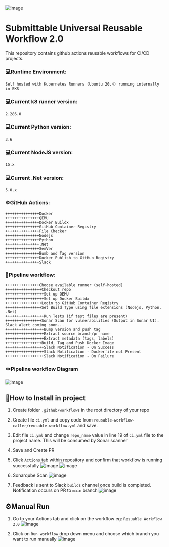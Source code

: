 ![image](https://www.libarts.colostate.edu/english/wp-content/uploads/sites/56/2019/10/Logo-Trans-Square-dc1c4a5d0772746ba773fd50374b673f.png)
# Submittable Universal Reusable Workflow 2.0

This repository contains github actions reusable workflows for CI/CD projects.

### 💻Runtime Environment: ### 
```Self hosted with Kubernetes Runners (Ubuntu 20.4) running internally in EKS```
### 💻Current k8 runner version: ### 
```2.286.0```
### 💻Current Python version: ###
```3.6```
### 💻Current NodeJS version: ###
```15.x```
### 💻Current .Net version: ###
```5.0.x```
### ⚙️GitHub Actions: ###
```
+++++++++++++++Docker
+++++++++++++++QEMU
+++++++++++++++Docker Buildx
+++++++++++++++GitHub Container Registry
+++++++++++++++File Checker
+++++++++++++++Nodejs
+++++++++++++++Python
+++++++++++++++.Net
+++++++++++++++SemVer
+++++++++++++++Bumb and Tag version
+++++++++++++++Docker Publish to GitHub Registry
+++++++++++++++Slack
```
### 👷Pipeline workflow: ###
```
+++++++++++++++Choose available runner (self-hosted)
++++++++++++++++Checkout repo
+++++++++++++++++Set up QEMU
+++++++++++++++++Set up Docker Buildx
++++++++++++++++Login to GitHub Container Registry
++++++++++++++++Set Build Type using file extensions (Nodejs, Python, .Net)
+++++++++++++++++Run Tests (if test files are present)
++++++++++++++++Sonar Scan for vulnerabilities (Output in Sonar UI). Slack alert coming soon...
+++++++++++++++++Bump version and push tag
+++++++++++++++++Extract source branch/pr name
+++++++++++++++++Extract metadata (tags, labels)
++++++++++++++++Build, Tag and Push Docker Image
+++++++++++++++++Slack Notification - On Success
+++++++++++++++++Slack Notification - Dockerfile not Present
+++++++++++++++++Slack Notification - On Failure
```

### ✏️Pipeline workflow Diagram ###
![image](https://joseph-project-files.s3.amazonaws.com/Universal+CI+Pipelines.png)

## 💾How to Install in project

1. Create folder ```.github/workflows``` in the root directory of your repo

2. Create file ```ci.yml``` and copy code from ```reusable-workflow-caller/reusable-workflow.yml``` and save.

3. Edit file ```ci.yml``` and change ```repo_name``` value in line 19 of ```ci.yml``` file to the project name. This will be consumed by Sonar scanner

4. Save and Create PR

5. Click ```Actions``` tab within repository and confirm that workflow is running successfully
![image](https://joseph-project-files.s3.amazonaws.com/Screen+Shot+2021-12-21+at+10.48.28+AM.png)
![image](https://joseph-project-files.s3.amazonaws.com/Screen+Shot+2021-12-23+at+7.17.39+PM.png)

6. Sonarqube Scan
![image](https://joseph-project-files.s3.amazonaws.com/Screen+Shot+2021-12-23+at+7.24.59+PM.png)

7. Feedback is sent to Slack ```builds``` channel once build is completed. Notification occurs on PR to ```main``` branch
![image](https://joseph-project-files.s3.amazonaws.com/Screen+Shot+2021-12-23+at+6.21.39+PM.png)


## ⚙️Manual Run
1. Go to your Actions tab and click on the workflow eg: ```Resuable Workflow 2.0```
![image](https://joseph-project-files.s3.amazonaws.com/Screen+Shot+2021-12-21+at+10.48.28+AM.png)

2. Click on ```Run workflow``` drop down menu and choose which branch you want to run manually
![image](https://joseph-project-files.s3.amazonaws.com/Screen+Shot+2021-12-21+at+11.27.49+AM.png)